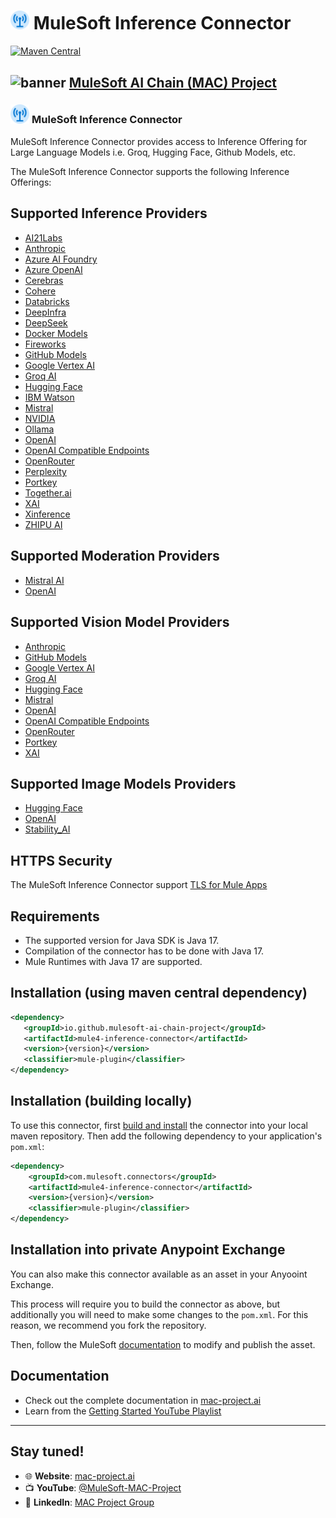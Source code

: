 # <img src="icon/icon.svg" width="6%" alt="banner"> MuleSoft Inference Connector
[![Maven Central](https://img.shields.io/maven-central/v/io.github.mulesoft-ai-chain-project/mule4-inference-connector)](https://central.sonatype.com/artifact/io.github.mulesoft-ai-chain-project/mule4-inference-connector/overview)

## <img src="https://raw.githubusercontent.com/MuleSoft-AI-Chain-Project/.github/main/profile/assets/mulechain-project-logo.png" width="6%" alt="banner">   [MuleSoft AI Chain (MAC) Project](https://mac-project.ai/docs/)

### <img src="icon/icon.svg" width="6%" alt="banner"> MuleSoft Inference Connector

MuleSoft Inference Connector provides access to Inference Offering for Large Language Models i.e. Groq, Hugging Face, Github Models, etc.

The MuleSoft Inference Connector supports the following Inference Offerings:

## Supported Inference Providers
- [AI21Labs](https://studio.ai21.com/)
- [Anthropic](https://www.anthropic.com/)
- [Azure AI Foundry](https://learn.microsoft.com/en-us/azure/ai-foundry/)
- [Azure OpenAI](https://learn.microsoft.com/en-us/azure/ai-services/openai/)
- [Cerebras](https://cerebras.ai/inference)
- [Cohere](https://cohere.com/)
- [Databricks](https://docs.databricks.com/aws/en/machine-learning/model-serving/score-foundation-models?language=REST%C2%A0API)
- [DeepInfra](https://deepinfra.com/)
- [DeepSeek](https://api-docs.deepseek.com/)
- [Docker Models](https://docs.docker.com/desktop/features/model-runner/)
- [Fireworks](https://fireworks.ai/)
- [GitHub Models](https://docs.github.com/en/github-models)
- [Google Vertex AI](https://cloud.google.com/vertex-ai?hl=en)
- [Groq AI](https://console.groq.com/)
- [Hugging Face](https://huggingface.co/)
- [IBM Watson](https://www.ibm.com/products/watsonx-ai)
- [Mistral](https://www.mistral.ai/)
- [NVIDIA](https://www.nvidia.com/en-sg/ai)
- [Ollama](https://ollama.com/)
- [OpenAI](https://openai.com/)
- [OpenAI Compatible Endpoints](https://platform.openai.com/docs/api-reference/introduction)
- [OpenRouter](https://openrouter.ai/)
- [Perplexity](https://www.perplexity.ai/)
- [Portkey](https://portkey.ai/)
- [Together.ai](https://www.together.ai/)
- [XAI](https://x.ai/)
- [Xinference](https://inference.readthedocs.io/)
- [ZHIPU AI](https://open.bigmodel.cn/dev/api/normal-model/glm-4)

## Supported Moderation Providers
- [Mistral AI](https://docs.mistral.ai/capabilities/guardrailing/)
- [OpenAI](https://openai.com/)

## Supported Vision Model Providers
- [Anthropic](https://www.anthropic.com/)
- [GitHub Models](https://docs.github.com/en/github-models)
- [Google Vertex AI](https://cloud.google.com/vertex-ai?hl=en)
- [Groq AI](https://console.groq.com/)
- [Hugging Face](https://huggingface.co/)
- [Mistral](https://docs.mistral.ai/capabilities/vision/)
- [OpenAI](https://platform.openai.com/docs/guides/images?api-mode=chat)
- [OpenAI Compatible Endpoints](https://platform.openai.com/docs/api-reference/introduction)
- [OpenRouter](https://openrouter.ai/)
- [Portkey](https://portkey.ai/)
- [XAI](https://x.ai/)

## Supported Image Models Providers
- [Hugging Face](https://huggingface.co/)
- [OpenAI](https://platform.openai.com/docs/guides/images?api-mode=chat)
- [Stability_AI](https://platform.stability.ai/docs/api-reference#tag/Generate/paths/~1v2beta~1stable-image~1generate~1sd3/post)

## HTTPS Security
The MuleSoft Inference Connector support [TLS for Mule Apps](https://docs.mulesoft.com/mule-runtime/latest/tls-configuration)

## Requirements
- The supported version for Java SDK is Java 17.
- Compilation of the connector has to be done with Java 17.
- Mule Runtimes with Java 17 are supported.

## Installation (using maven central dependency)

```xml
<dependency>
   <groupId>io.github.mulesoft-ai-chain-project</groupId>
   <artifactId>mule4-inference-connector</artifactId>
   <version>{version}</version>
   <classifier>mule-plugin</classifier>
</dependency>
```

## Installation (building locally)

To use this connector, first [build and install](https://mac-project.ai/docs/mac-inference/getting-started) the connector into your local maven repository.
Then add the following dependency to your application's `pom.xml`:

```xml
<dependency>
    <groupId>com.mulesoft.connectors</groupId>
    <artifactId>mule4-inference-connector</artifactId>
    <version>{version}</version>
    <classifier>mule-plugin</classifier>
</dependency>
```

## Installation into private Anypoint Exchange

You can also make this connector available as an asset in your Anyooint Exchange.

This process will require you to build the connector as above, but additionally you will need
to make some changes to the `pom.xml`.  For this reason, we recommend you fork the repository.

Then, follow the MuleSoft [documentation](https://docs.mulesoft.com/exchange/to-publish-assets-maven) to modify and publish the asset.

## Documentation 
- Check out the complete documentation in [mac-project.ai](https://mac-project.ai/docs/mulechain-vectors)
- Learn from the [Getting Started YouTube Playlist](https://www.youtube.com/playlist?list=PLnuJGpEBF6ZAV1JfID1SRKN6OmGORvgv6)

----

## Stay tuned!

- 🌐 **Website**: [mac-project.ai](https://mac-project.ai)
- 📺 **YouTube**: [@MuleSoft-MAC-Project](https://www.youtube.com/@MuleSoft-MAC-Project)
- 💼 **LinkedIn**: [MAC Project Group](https://lnkd.in/gW3eZrbF)

